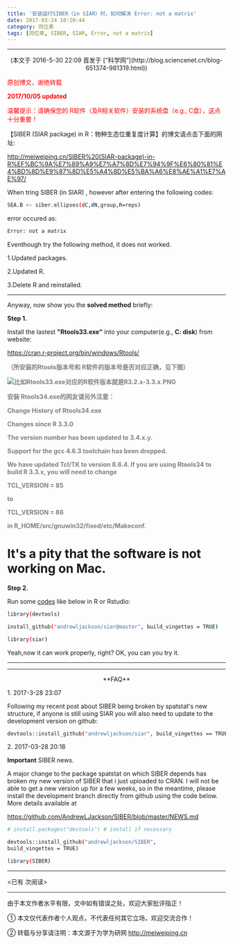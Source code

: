```yaml
---
title: '安装运行SIBER（in SIAR）时，如何解决 Error: not a matrix'
date: 2017-03-24 10:10:44
category: 同位素
tags: [同位素, SIBER, SIAR, Error, not a matrix]
---
```


---

<center>(本文于 2016-5-30 22:09 首发于 [“科学网”](http://blog.sciencenet.cn/blog-651374-981319.html))</center>



<font color=red>原创博文，谢绝转载</font>

<font color=red>**2017/10/05 updated**</font>

<font color=red>温馨提示：请确保您的 R软件（及R相关软件）安装的系统盘（e.g., C盘），这点十分重要！ </font>


<!-- more -->


【SIBER (SIAR package) in R：物种生态位重复度计算】的博文请点击下面的网址:

http://meiweiping.cn/SIBER%20(SIAR-package)-in-R%EF%BC%9A%E7%89%A9%E7%A7%8D%E7%94%9F%E6%80%81%E4%BD%8D%E9%87%8D%E5%A4%8D%E5%BA%A6%E8%AE%A1%E7%AE%97/
 
<!-- more -->

When tring SIBER (in SIAR) , however after entering the following codes:

``` bash
SEA.B <- siber.ellipses(dC,dN,group,R=reps)
```

error occured as:

``` bash
Error: not a matrix
```

Eventhough try the following method, it does not worked.

1.Updated packages.

2.Updated R.

3.Delete R and reinstalled.

---

Anyway, now show you the **solved method** briefly:

**Step 1.** 

Install the lastest **"Rtools33.exe"** into your computer(e.g., **C: disk**) from website: 

https://cran.r-project.org/bin/windows/Rtools/



<b><font color=grey>

（所安装的Rtools版本号和 R软件的版本号是否对应正确，见下图）

![比如Rtools33.exe对应的R软件版本就是R3.2.x-3.3.x.PNG](https://i.loli.net/2017/10/05/59d6208f8ddca.png)


安装 Rtools34.exe的网友请另外注意：

Change History of Rtools34.exe

Changes since R 3.3.0

The version number has been updated to 3.4.x.y.

Support for the gcc 4.6.3 toolchain has been dropped.

We have updated Tcl/TK to version 8.6.4. If you are using Rtools34 to build R 3.3.x, you will need to change 

TCL_VERSION = 85

to

TCL_VERSION = 86

in R_HOME/src/gnuwin32/fixed/etc/Makeconf.

</font></b>


# It's a pity that the software is not working on Mac.


**Step 2.** 

Run some [codes](https://github.com/AndrewLJackson/siar) like below in R or Rstudio:

``` bash
library(devtools)

install_github("andrewljackson/siar@master", build_vingettes = TRUE)

library(siar)
```

Yeah,now it can work properly, right? OK, you can you try it.


---

---

<center>**FAQ**</center>

1\. 2017-3-28 23:07

Following my recent post about SIBER being broken by spatstat's new structure, if anyone is still using SIAR you will also need to update to the development version on github:

``` bash
devtools::install_github("andrewljackson/siar", build_vingettes == TRUE)
```

2\. 2017-03-28 20:18

**Important** SIBER news. 

A major change to the package spatstat on which SIBER depends has broken my new version of SIBER that i just uploaded to CRAN. I will not be able to get a new version up for a few weeks, so in the meantime, please install the development branch directly from github using the code below. More details available at 

https://github.com/AndrewLJackson/SIBER/blob/master/NEWS.md

``` bash
# install.packages("devtools") # install if necessary

devtools::install_github("andrewljackson/SIBER",
build_vingettes = TRUE)

library(SIBER)
```






---

<span id="busuanzi_container_page_pv">
<已有 <span id="busuanzi_value_page_pv"></span> 次阅读>
</span>

---


由于本文作者水平有限，文中如有错误之处，欢迎大家批评指正！

① 本文仅代表作者个人观点，不代表任何其它立场，欢迎交流合作！

② 转载与分享请注明：本文源于为学为研网 http://meiweiping.cn